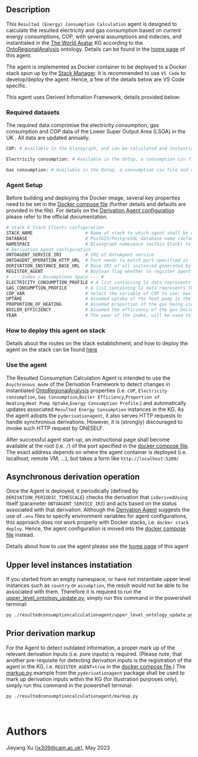 ## Description
This `Resulted (Energy) Consumption Calculation` agent is designed to calculate the resulted electricity and gas consumption based on current energy consumptions, COP, with several assumptions and indecies, and instantiated in the [The World Avatar] KG according to the [OntoRegionalAnalysis] ontology. Details can be found in the [home page] of this agent. 

The agent is implemented as Docker container to be deployed to a Docker stack spun up by the [Stack Manager]. It is recommended to use `VS Code` to develop/deploy the agent. Hence, a few of the details below are VS Code specific.

This agent uses Derived Infomation Framework, details provided below:

### Required datasets
The required data comprimise the electricity consumption, gas consumption and COP data of the Lower Super Output Area (LSOA) in the UK . All data are updated annually. 
```bash
COP: # Available in the blazegraph, and can be calculated and instantiated by the [CopCalculationAgent]

Electricity consumption: # Available in the Ontop, a consumption csv file and config file, along with ontop.obda mapping file should be provided to enable the SPARQL query searching in the ontop. TODO: Details to be followed

Gas consumption: # Available in the Ontop, a consumption csv file and config file, along with ontop.obda mapping file should be provided to enable the SPARQL query searching in the ontop. TODO: Details to be followed
```
### Agent Setup

Before building and deploying the Docker image, several key properties need to be set in the [Docker compose file] (further details and defaults are provided in the file). For details on the [Derivation Agent configuration] please refer to the official documentation.

```bash
# Stack & Stack Clients configuration
STACK_NAME                    # Name of stack to which agent shall be deployed
DATABASE                      # PostGIS/PostgreSQL database name (default: `postgres`)
NAMESPACE                     # Blazegraph namespace (within Stack) to monitor
# Derivation Agent configuration
ONTOAGENT_SERVICE_IRI         # IRI of OntoAgent service
ONTOAGENT_OPERATION_HTTP_URL  # Port needs to match port specified in `docker-compose.yml`
DERIVATION_INSTANCE_BASE_URL  # Base IRI of all instanced generated by agent
REGISTER_AGENT                # Boolean flag whether to register agent in KG (`true` required to detect derivations)
# --- Index / Assumptions Space --- #
ELECTRICITY_CONSUMPTION_PROFILE # A list containing 12 data represents the consumption value from Jan to Dec
GAS_CONSUMPTION_PROFILE       # A list containing 12 data represents the consumption value from Jan to Dec
COP_VAR                       # Select the variable of COP to use: max / mean / min
UPTAKE                        # Assumed uptake of the heat pump in the hypothesis
PROPORTION_OF_HEATING         # Assumed proportion of the gas being used for heating
BOILER_EFFICIENCY             # Assumed the efficiency of the gas boiler
YEAR                          # The year of the index, will be used to instantiate the indecies in the KG
```


### How to deploy this agent on stack
Details about the routes on the stack establishment, and how to deploy the agent on the stack can be found [here](https://htmlpreview.github.io/?https://github.com/cambridge-cares/TheWorldAvatar/blob/dev-heat-pump-migration-to-stack-3/Agents/LSOAInputAgent/deploy_agent_on_stack.html)

### Use the agent
The Resulted Consumption Calculation Agent is intended to use the `Asychronous mode` of the Derivation Framework to detect changes in instantiated [OntoRegionalAnalysis] properties (i.e. `COP`, `Electricity consumption`, `Gas Consumption`,`Boiler Efficiency`,`Proportion of Heating`,`Heat Pump Uptake`,`Energy Consumption Profile`.) and automatically updates associated `Resulted Energy Consumption`  instances in the KG. As the agent adopts the `pyderivationagent`, it also serves HTTP requests to handle synchronous derivations. However, it is (strongly) discouraged to invoke such HTTP request by ONESELF. 

After successful agent start-up, an instructional page shall become available at the root (i.e. `/`) of the port specified in the [docker compose file]. The exact address depends on where the agent container is deployed (i.e. localhost, remote VM, ...), but takes a form like `http://localhost:5200/`

## Asynchronous derivation operation
Once the Agent is deployed, it periodically (defined by `DERIVATION_PERIODIC_TIMESCALE`) checks the derivation that `isDerivedUsing` itself (parameter `ONTOAGENT_SERVICE_IRI`) and acts based on the status associated with that derivation. Although the [Derivation Agent] suggests the use of `.env` files to specify environment variables for agent configurations, this approach does not work properly with Docker stacks, i.e. `docker stack deploy`. Hence, the agent configuration is moved into the [docker compose file] instead.

Details about how to use the agent please see the [home page] of this agent

## Upper level instances instatiation
If you started from an empty namespace, or have not instantiate upper level instances such as `country` or `assumption`, the result would not be able to be associated with them. Therefore it is required to run the [upper_level_ontology_update.py](./resultedconsumptioncalculationagent/upper_level_ontology_update.py), simply run this command in the powershell terminal:

```bash
py ./resultedconsumptioncalculationagent/upper_level_ontology_update.py
```
## Prior derivation markup

For the Agent to detect outdated information, a proper mark up of the relevant derivation inputs (i.e. *pure* inputs) is required. (Please note, that another pre-requisite for detecting derivation inputs is the registration of the agent in the KG, i.e. `REGISTER_AGENT=true` in the [docker compose file].) The [markup.py] example from the `pyderivationagent` package shall be used to mark up derivation inputs within the KG (for illustration purposes only), simply run this command in the powershell terminal:
```bash
py ./resultedconsumptioncalculationagent/markup.py
```

&nbsp;
# Authors #
Jieyang Xu (jx309@cam.ac.uk), May 2023
<!-- Links -->
[markup.py]:./resultedconsumptioncalculationagent/markup.py
[home page]:https://htmlpreview.github.io/?https://github.com/cambridge-cares/TheWorldAvatar/blob/dev-heat-pump-migration-to-stack-3/Agents/ResultedConsumptionCalculationAgent/index.html
[CopCalculationAgent]:https://github.com/cambridge-cares/TheWorldAvatar/tree/dev-heat-pump-migration-to-stack-3/Agents/CopCalculationAgent
<!-- websites -->
[allows you to publish and install packages]: https://docs.github.com/en/packages/working-with-a-github-packages-registry/working-with-the-apache-maven-registry#authenticating-to-github-packages
[Container registry on Github]: https://ghcr.io
[Create SSH key]: https://docs.digitalocean.com/products/droplets/how-to/add-ssh-keys/create-with-openssh/
[Github package repository]: https://github.com/cambridge-cares/TheWorldAvatar/wiki/Packages
[Java Development Kit version >=11]: https://adoptium.net/en-GB/temurin/releases/?version=11
[personal access token]: https://docs.github.com/en/github/authenticating-to-github/creating-a-personal-access-token
[py4jps]: https://pypi.org/project/py4jps/#description
[Upload SSH key]: https://docs.digitalocean.com/products/droplets/how-to/add-ssh-keys/to-existing-droplet/
[VS Code via SSH]: https://code.visualstudio.com/docs/remote/ssh
[visibility of the pushed docker image to public]: https://docs.github.com/en/packages/learn-github-packages/configuring-a-packages-access-control-and-visibility#configuring-visibility-of-container-images-for-an-organization

<!-- TWA github -->
[CMCL Docker registry wiki page]: https://github.com/cambridge-cares/TheWorldAvatar/wiki/Docker%3A-Image-registry
[Common stack scripts]: https://github.com/cambridge-cares/TheWorldAvatar/tree/main/Deploy/stacks/dynamic/common-scripts
[Derivation Agent]: https://github.com/cambridge-cares/TheWorldAvatar/tree/main/JPS_BASE_LIB/python_derivation_agent
[Derivation Agent configuration]: https://github.com/cambridge-cares/TheWorldAvatar/blob/main/JPS_BASE_LIB/python_derivation_agent/pyderivationagent/conf/agent_conf.py
[EPC Agent]: https://github.com/cambridge-cares/TheWorldAvatar/tree/dev-EPCInstantiationAgent/Agents/EnergyPerformanceCertificateAgent
[JPS_BASE_LIB]: https://github.com/cambridge-cares/TheWorldAvatar/tree/main/JPS_BASE_LIB
[OntoRegionalAnalysis]: http://www.theworldavatar.com/ontology/ontoregionalanlysis/OntoRegionalAnalysis.owl
[HM Land Registry Agent]: https://github.com/cambridge-cares/TheWorldAvatar/tree/dev-PropertySalesInstantiationAgent/Agents/HMLandRegistryAgent
[spin up the stack]: https://github.com/cambridge-cares/TheWorldAvatar/blob/main/Deploy/stacks/dynamic/stack-manager/README.md#spinning-up-a-stack
[Stack Manager]: https://github.com/cambridge-cares/TheWorldAvatar/tree/main/Deploy/stacks/dynamic/stack-manager
[Stack-Clients]: https://github.com/cambridge-cares/TheWorldAvatar/tree/main/Deploy/stacks/dynamic/stack-clients
[The World Avatar]: https://github.com/cambridge-cares/TheWorldAvatar
[Average Square Metre Price Agent]: https://github.com/cambridge-cares/TheWorldAvatar/tree/main/Agents/AverageSquareMetrePriceAgent

<!-- data sources -->
[Energy Performance Certificate data]: https://epc.opendatacommunities.org/docs/api
[HM Land Registry Open Data]: https://landregistry.data.gov.uk/app/root/doc/ppd

<!-- files -->
[Dockerfile]: ./Dockerfile
[docker compose file]: ./docker-compose.yml